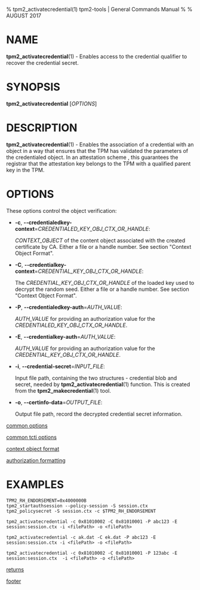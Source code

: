 % tpm2_activatecredential(1) tpm2-tools | General Commands Manual
%
% AUGUST 2017

# NAME

**tpm2_activatecredential**(1) - Enables access to the credential qualifier to
recover the credential secret.

# SYNOPSIS

**tpm2_activatecredential** [*OPTIONS*]

# DESCRIPTION

**tpm2_activatecredential**(1) -  Enables the association of a credential with
an object in a way that ensures that the TPM has validated the parameters of the
credentialed object. In an attestation scheme , this guarantees the registrar that
the attestation key belongs to the TPM with a qualified parent key in the TPM.

# OPTIONS

These options control the object verification:

  * **-c**, **\--credentialedkey-context**=_CREDENTIALED\_KEY\_OBJ\_CTX\_OR\_HANDLE_:

    _CONTEXT\_OBJECT_ of the content object associated with the created
    certificate by CA. Either a file or a handle number. See section "Context
    Object Format".

  * **-C**, **\--credentialkey-context**=_CREDENTIAL\_KEY\_OBJ\_CTX\_OR\_HANDLE_:

    The _CREDENTIAL\_KEY\_OBJ\_CTX\_OR\_HANDLE_ of the loaded key used to decrypt the
    random seed. Either a file or a handle number. See section "Context Object
    Format".

  * **-P**, **\--credentialedkey-auth**=_AUTH\_VALUE_:

    _AUTH\_VALUE_ for providing an authorization value for the
    _CREDENTIALED\_KEY\_OBJ\_CTX\_OR\_HANDLE_.

  * **-E**, **\--credentialkey-auth**=_AUTH\_VALUE_:

    _AUTH\_VALUE_ for providing an authorization value for the
    _CREDENTIAL\_KEY\_OBJ\_CTX\_OR\_HANDLE_.

  * **-i**, **\--credential-secret**=_INPUT\_FILE_:

    Input file path, containing the two structures - credential blob and secret,
    needed by **tpm2_activatecredential**(1) function. This is created from the
    **tpm2_makecredential**(1) tool.

  * **-o**, **\--certinfo-data**=_OUTPUT\_FILE_:

    Output file path, record the decrypted credential secret information.

[common options](common/options.md)

[common tcti options](common/tcti.md)

[context object format](common/ctxobj.md)

[authorization formatting](common/authorizations.md)

# EXAMPLES

```
TPM2_RH_ENDORSEMENT=0x4000000B
tpm2_startauthsession --policy-session -S session.ctx
tpm2_policysecret -S session.ctx -c $TPM2_RH_ENDORSEMENT

tpm2_activatecredential -c 0x81010002 -C 0x81010001 -P abc123 -E session:session.ctx -i <filePath> -o <filePath>

tpm2_activatecredential -c ak.dat -C ek.dat -P abc123 -E session:session.ctx -i <filePath> -o <filePath>

tpm2_activatecredential -c 0x81010002 -C 0x81010001 -P 123abc -E session:session.ctx  -i <filePath> -o <filePath>
```

[returns](common/returns.md)

[footer](common/footer.md)
